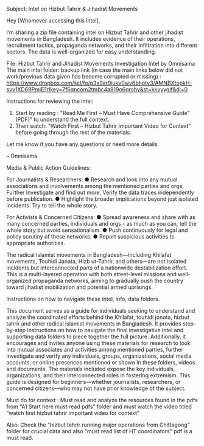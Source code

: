 Subject: Intel on Hizbut Tahrir & Jihadist Movements  

Hey [Whomever accessing this intel],  

I’m sharing a zip file containing intel on Hizbut Tahrir and other jihadist movements in Bangladesh. It includes evidence of their operations, recruitment tactics, propaganda networks, and their infiltration into different sectors. The data is well-organized for easy understanding.  

File: Hizbut Tahrir and Jihadist Movements Investigation Intel by Omnisama  
The main intel folder: backup link (in case the main links below did not work/previous data given has become corrupted or missing) : 
https://www.dropbox.com/scl/fo/p3x9ar9iukv0wv6bhotv3/AMNBXtopkH-svv1XD69PmiE?rlkey=7f6qncom2tmbc4a819o6qrohy&st=kkvyygjf&dl=0

Instructions for reviewing the intel:  
1. Start by reading : "Read Me First – Must Have Comprehensive Guide" (PDF)"  to understand the full context.  
2. Then watch: "Watch First – Hizbut Tahrir Important Video for Context" before going through the rest of the materials.  

Let me know if you have any questions or need more details.  

– Omnisama  

Media & Public Action Guidelines:

For Journalists & Researchers:
● Research and look into any mutual associations and involvements among the mentioned
parties and orgs, Further Investigate and find out more, Verify the data traces
independently before publication.
● Highlight the broader implications beyond just isolated incidents. Try to tell the whole
story.

For Activists & Concerned Citizens:
● Spread awareness and share with as many concerned parties, individuals and orgs - as
much as you can, tell the whole story but avoid sensationalism.
● Push continuously for legal and policy scrutiny of these networks.
● Report suspicious activities to appropriate authorities.

The radical Islamist movements in Bangladesh—including
Khilafat movements, Touhidi Janata, Hizb ut-Tahrir, and others—are not isolated incidents but
interconnected parts of a nationwide destabilization effort. This is a multi-layered operation with
both street-level missions and well-organized propaganda networks, aiming to gradually push
the country toward jihadist mobilization and potential armed uprisings.

Instructions on how to navigate these intel, info, data folders. 

This document serves as a guide for individuals seeking to understand and analyze the coordinated efforts behind the Khilafat, touhidi jonota, hizbut tahrir and other radical islamist movements in Bangladesh. It provides step-by-step instructions on how to navigate the final investigative intel and supporting data folders to piece together the full picture. Additionally, it encourages and invites anyone using these materials for research to look into mutual associates and activities among mentioned parties, further investigate and verify any individuals, groups, organizations, social media accounts, or online presences mentioned or shown in these folders, videos and documents. The materials included expose the key individuals, organizations, and their interconnected roles in fostering extremism. This guide is designed for beginners—whether journalists, researchers, or concerned citizens—who may not have prior knowledge of the subject.

Must do for context : Must read and analyze the resources found in the pdfs from “A1 Start here must read pdfs” folder and must watch the video titled “watch first hizbut tahrir important video for context”

Also: Check the "hizbut tahrir running major operations from Chittagong" folder for crucial data and also "must read list of HT coordinators" pdf is a must read.
